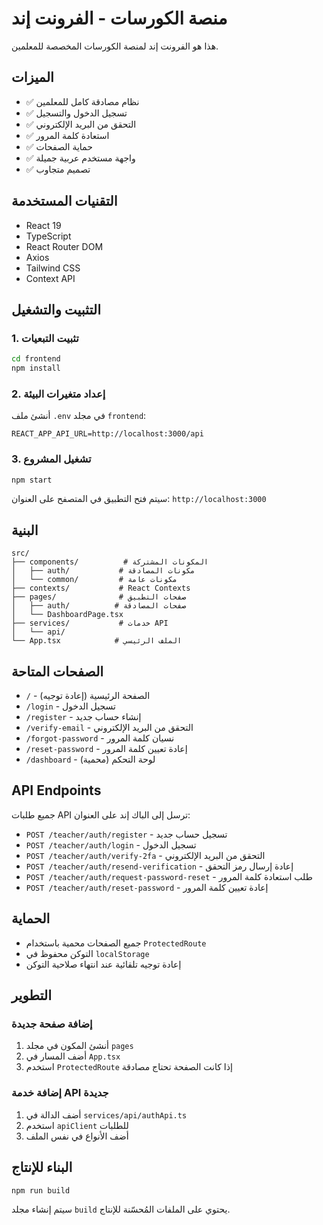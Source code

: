 # منصة الكورسات - الفرونت إند

هذا هو الفرونت إند لمنصة الكورسات المخصصة للمعلمين.

## الميزات

- ✅ نظام مصادقة كامل للمعلمين
- ✅ تسجيل الدخول والتسجيل
- ✅ التحقق من البريد الإلكتروني
- ✅ استعادة كلمة المرور
- ✅ حماية الصفحات
- ✅ واجهة مستخدم عربية جميلة
- ✅ تصميم متجاوب

## التقنيات المستخدمة

- React 19
- TypeScript
- React Router DOM
- Axios
- Tailwind CSS
- Context API

## التثبيت والتشغيل

### 1. تثبيت التبعيات

```bash
cd frontend
npm install
```

### 2. إعداد متغيرات البيئة

أنشئ ملف `.env` في مجلد `frontend`:

```env
REACT_APP_API_URL=http://localhost:3000/api
```

### 3. تشغيل المشروع

```bash
npm start
```

سيتم فتح التطبيق في المتصفح على العنوان: `http://localhost:3000`

## البنية

```
src/
├── components/          # المكونات المشتركة
│   ├── auth/           # مكونات المصادقة
│   └── common/         # مكونات عامة
├── contexts/           # React Contexts
├── pages/              # صفحات التطبيق
│   ├── auth/          # صفحات المصادقة
│   └── DashboardPage.tsx
├── services/           # خدمات API
│   └── api/
└── App.tsx            # الملف الرئيسي
```

## الصفحات المتاحة

- `/` - الصفحة الرئيسية (إعادة توجيه)
- `/login` - تسجيل الدخول
- `/register` - إنشاء حساب جديد
- `/verify-email` - التحقق من البريد الإلكتروني
- `/forgot-password` - نسيان كلمة المرور
- `/reset-password` - إعادة تعيين كلمة المرور
- `/dashboard` - لوحة التحكم (محمية)

## API Endpoints

جميع طلبات API ترسل إلى الباك إند على العنوان:
- `POST /teacher/auth/register` - تسجيل حساب جديد
- `POST /teacher/auth/login` - تسجيل الدخول
- `POST /teacher/auth/verify-2fa` - التحقق من البريد الإلكتروني
- `POST /teacher/auth/resend-verification` - إعادة إرسال رمز التحقق
- `POST /teacher/auth/request-password-reset` - طلب استعادة كلمة المرور
- `POST /teacher/auth/reset-password` - إعادة تعيين كلمة المرور

## الحماية

- جميع الصفحات محمية باستخدام `ProtectedRoute`
- التوكن محفوظ في `localStorage`
- إعادة توجيه تلقائية عند انتهاء صلاحية التوكن

## التطوير

### إضافة صفحة جديدة

1. أنشئ المكون في مجلد `pages`
2. أضف المسار في `App.tsx`
3. استخدم `ProtectedRoute` إذا كانت الصفحة تحتاج مصادقة

### إضافة خدمة API جديدة

1. أضف الدالة في `services/api/authApi.ts`
2. استخدم `apiClient` للطلبات
3. أضف الأنواع في نفس الملف

## البناء للإنتاج

```bash
npm run build
```

سيتم إنشاء مجلد `build` يحتوي على الملفات المُحسّنة للإنتاج.
